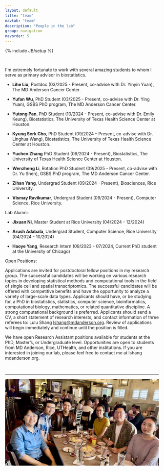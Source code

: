 ```yaml
---
layout: default
title: "team"
navtab: "team"
description: "People in the lab"
group: navigation
navorder: 5
---
```

{% include JB/setup %}


<link rel="stylesheet" href="https://cdn.jsdelivr.net/gh/jpswalsh/academicons@1/css/academicons.min.css">
<br clear="left"/>

I'm extremely fortunate to work with several amazing students to whom I serve as primary advisor in biostatistics. <br>

- **Lihe Liu**, Postdoc (03/2025 - Present, co-advise with Dr. Yinyin Yuan), The MD Anderson Cancer Center.

- **Yufan Wu**, PhD Student (03/2025 - Present, co-advise with Dr. Ying Yuan), GSBS PhD program, The MD Anderson Cancer Center.

- **Yutong Pan**, PhD Student (10/2024 - Present, co-advise with Dr. Emily Keung), Biostatistics, The University of Texas Health Science Center at Houston.

- **Kyung Serk Cho**, PhD Student (09/2024 – Present, co-advise with Dr. Linghua Wang), Biostatistics, The University of Texas Health Science Center at Houston.

- **Yuchen Zhang** PhD Student (09/2024 - Present), Biostatistics, The University of Texas Health Science Center at Houston.

- **Wenzheng Li**, Rotation PhD Student (09/2025 - Present, co-advise with Dr. Yu Shen), GSBS PhD program, The MD Anderson Cancer Center.

- **Zihan Yang**, Undergrad Student (09/2024 - Present), Biosciences, Rice University.
  
- **Vismay Ravikumar**, Undergrad Student (09/2024 - Present), Computer Science, Rice University.


<div class="bigspacer"></div>

Lab Alumni:<br>
  
- **Jixuan Ni**, Master Student at Rice University (04/2024 - 12/2024)

- **Arush Adabala**, Undergrad Student, Computer Science, Rice University (04/2024 - 10/2024)

- **Haoye Yang**, Research Intern (09/2023 - 07/2024, Current PhD student at the University of Chicago)
  
<div class="bigspacer"></div>

<div class="smalltitle text-left">Open Positions: </div>
<div class="bigspacer"></div>

<!--- just ---> 


Applications are invited for postdoctoral fellow positions in my research group. The successful candidates will be working on various research topics in developing statistical methods and computational tools in the field of single cell and spatial transcriptomics. The successful candidates will be offered with competitive benefits and have the opportunity to analyze a variety of large-scale data types. Applicants should have, or be studying for, a PhD in biostatistics, statistics, computer science, bioinformatics, computational biology, mathematics, or related quantitative discipline. A strong computational background is preferred. Applicants should send a CV, a short statement of research interests, and contact information of three referees to: Lulu Shang lshang@mdanderson.org. Review of applications will begin immediately and continue until the position is filled.


We have open Research Assistant positions available for students at the PhD, Master’s, or Undergraduate level. Opportunities are open to students from MD Anderson, Rice, UTHealth, and other institutions. If you are interested in joining our lab, please feel free to contact me at lshang <at> mdanderson.org.

<br clear="left"/>
<hr/>
<img src="/assets/themes/lab/images/logo/group.jpeg" alt="photo" width="600" class="center">




